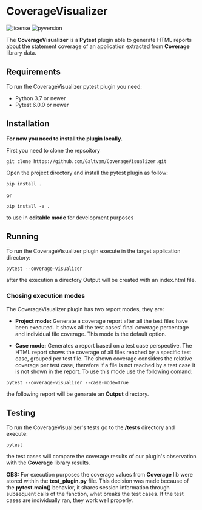 # CoverageVisualizer
![license](https://img.shields.io/github/license/Galtvam/CoverageVisualizer) ![pyversion](https://img.shields.io/pypi/pyversions/pytest)

The **CoverageVisualizer** is a **Pytest** plugin able to generate HTML reports about the statement coverage of an application extracted from **Coverage** library data.

## Requirements

To run the CoverageVisualizer pytest plugin you need:
- Python 3.7 or newer
- Pytest 6.0.0 or newer

## Installation

**For now you need to install the plugin locally.**

First you need to clone the repsoitory

```shell
git clone https://github.com/Galtvam/CoverageVisualizer.git
```
Open the project directory and install the pytest plugin as follow:

```shell
pip install .
```
or

```shell
pip install -e .
```

to use in **editable mode** for development purposes

## Running

To run the CoverageVisualizer plugin execute in the target application directory:

```shell
pytest --coverage-visualizer
```

after the execution a directory Output will be created with an index.html file.

### Chosing execution modes

The CoverageVisualizer plugin has two report modes, they are:

- **Project mode:** Generate a coverage report after all the test files have been executed. It shows all the test cases' final coverage percentage and individual file coverage. This mode is the default option.

- **Case mode:** Generates a report based on a test case perspective. The HTML report shows the coverage of all files reached by a specific test case, grouped per test file. The shown coverage considers the relative coverage per test case, therefore if a file is not reached by a test case it is not shown in the report. To use this mode use the following comand:

```shell
pytest --coverage-visualizer --case-mode=True
```

the following report will be genarate an **Output** directory.

## Testing

To run the CoverageVisualizer's tests go to the **/tests** directory and execute:

```shell
pytest
```

the test cases will compare the coverage results of our plugin's observation with the **Coverage** library results. 


**OBS:** For execution purposes the coverage values from **Coverage** lib were stored within the **test_plugin.py** file. This decision was made because of the **pytest.main()** behavior, it shares session information through subsequent calls of the fanction, what breaks the test cases. If the test cases are individually ran, they work well properly.
